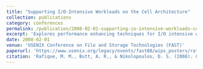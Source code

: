 ```yaml
---
title: "Supporting I/O-Intensive Workloads on the Cell Architecture"
collection: publications
category: conferences
permalink: /publication/2008-02-01-supporting-io-intensive-workloads-cell
excerpt: 'Explores performance enhancing techniques for I/O intensive workloads on Cell Broadband Engine, achieving 30.2% performance improvement through asynchronous prefetching and decentralized DMAs.'
date: 2008-02-01
venue: 'USENIX Conference on File and Storage Technologies (FAST)'
paperurl: 'https://www.usenix.org/legacy/events/fast08/wips_posters/rafique-poster.pdf'
citation: 'Rafique, M. M., Butt, A. R., & Nikolopoulos, D. S. (2008). &quot;Supporting I/O-Intensive Workloads on the Cell Architecture.&quot; In <i>Proc. USENIX FAST</i>.'
---
```

